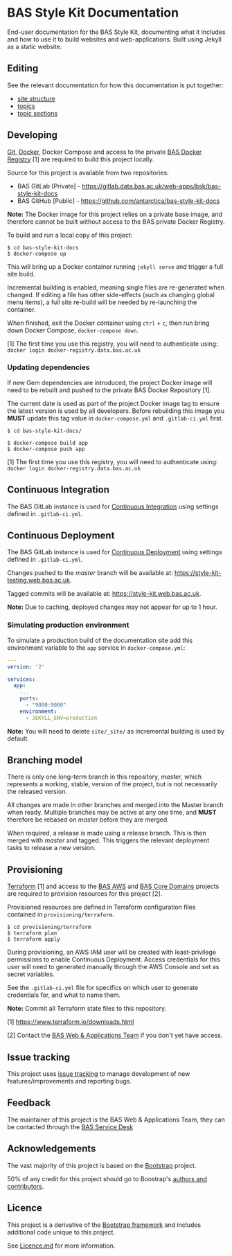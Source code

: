 # BAS Style Kit Documentation

End-user documentation for the BAS Style Kit, documenting what it includes and how to use it to build websites and
web-applications. Built using Jekyll as a static website.

## Editing

See the relevant documentation for how this documentation is put together:

* [site structure](docs/editing/site-structure.md)
* [topics](docs/editing/topics.md)
* [topic sections](docs/editing/topic-sections.md)

## Developing

[Git](https://git-scm.com), [Docker](https://www.docker.com/community-edition), Docker Compose and access to the private
[BAS Docker Registry](https://docker-registry.data.bas.ac.uk) [1] are required to build this project locally.

Source for this project is available from two repositories:

* BAS GitLab [Private] - https://gitlab.data.bas.ac.uk/web-apps/bsk/bas-style-kit-docs
* BAS GitHub [Public] - https://github.com/antarctica/bas-style-kit-docs

**Note:** The Docker image for this project relies on a private base image, and therefore cannot be built without access
to the BAS private Docker Registry.

To build and run a local copy of this project:

```shell
$ cd bas-style-kit-docs
$ docker-compose up
```

This will bring up a Docker container running `jekyll serve` and trigger a full site build.

Incremental building is enabled, meaning single files are re-generated when changed. If editing a file has other
side-effects (such as changing global menu items), a full site re-build will be needed by re-launching the container.

When finished, exit the Docker container using `ctrl` + `c`, then run bring down Docker Compose, `docker-compose down`.

[1] The first time you use this registry, you will need to authenticate using:
`docker login docker-registry.data.bas.ac.uk`

### Updating dependencies

If new Gem dependencies are introduced, the project Docker image will need to be rebuilt and pushed to the private BAS
Docker Repository [1].

The current date is used as part of the project Docker image tag to ensure the latest version is used by all developers.
Before rebuilding this image you **MUST** update this tag value in `docker-compose.yml` and `.gitlab-ci.yml` first.

```shell
$ cd bas-style-kit-docs/

$ docker-compose build app
$ docker-compose push app
```

[1] The first time you use this registry, you will need to authenticate using:
`docker login docker-registry.data.bas.ac.uk`

## Continuous Integration

The BAS GitLab instance is used for
[Continuous Integration](https://gitlab.data.bas.ac.uk/web-apps/bsk/bas-style-kit-docs/pipelines) using settings defined
in `.gitlab-ci.yml`.

## Continuous Deployment

The BAS GitLab instance is used for
[Continuous Deployment](https://gitlab.data.bas.ac.uk/web-apps/bsk/bas-style-kit-docs/builds) using settings defined in
`.gitlab-ci.yml`.

Changes pushed to the *master* branch will be available at: https://style-kit-testing.web.bas.ac.uk.

Tagged commits will be available at: https://style-kit.web.bas.ac.uk.

**Note:** Due to caching, deployed changes may not appear for up to 1 hour.

### Simulating production environment

To simulate a production build of the documentation site add this environment variable to the `app` service in
`docker-compose.yml`:

```yaml
---
version: '2'

services:
  app:
    ...
    ports:
      - "9000:9000"
    environment:
      - JEKYLL_ENV=production
```

**Note:** You will need to delete `site/_site/` as incremental building is used by default.

## Branching model

There is only one long-term branch in this repository, *master*, which represents a working, stable, version of the
project, but is not necessarily the released version.

All changes are made in other branches and merged into the Master branch when ready. Multiple branches may be active at
any one time, and **MUST** therefore be rebased on *master* before they are merged.

When required, a release is made using a release branch. This is then merged with *master* and tagged.
This triggers the relevant deployment tasks to release a new version.

## Provisioning

[Terraform](https://terrafrom.io) [1] and access to the [BAS AWS](https://bitbucket.org/antarctica/bas-aws) and
[BAS Core Domains](https://bitbucket.org/antarctica/bas-core-domains) projects are required to provision resources
for this project [2].

Provisioned resources are defined in Terraform configuration files contained in `provisioning/terraform`.

```shell
$ cd provisioning/terraform
$ terraform plan
$ terraform apply
```

During provisioning, an AWS IAM user will be created with least-privilege permissions to enable Continuous Deployment.
Access credentials for this user will need to generated manually through the AWS Console and set as secret variables.

See the `.gitlab-ci.yml` file for specifics on which user to generate credentials for, and what to name them.

**Note:** Commit all Terraform state files to this repository.

[1] https://www.terraform.io/downloads.html

[2] Contact the [BAS Web & Applications Team](mailto:webapps@bas.ac.uk) if you don't yet have access.

## Issue tracking

This project uses [issue tracking](https://trello.com/b/0Mhzizpk/bas-style-kit) to manage development of new
features/improvements and reporting bugs.

## Feedback

The maintainer of this project is the BAS Web & Applications Team, they can be contacted through the
[BAS Service Desk](mailto:servicedesk@bas.ac.uk)

## Acknowledgements

The vast majority of this project is based on the [Bootstrap](http://getbootstrap.com) project.

50% of any credit for this project should go to Boostrap's [authors and contributors](http://getbootstrap.com/about/).

## Licence

This project is a derivative of the [Bootstrap framework](http://getbootstrap.com) and includes additional code unique
to this project.

See [Licence.md](/license.md) for more information.
